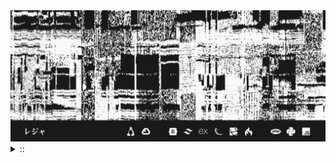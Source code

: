 <img src="./banner.png">
<details><summary> :: </summary>
<!--START_SECTION:waka-->

```
From: 09 August 2024 - To: 28 January 2025

Total Time: 949 hrs 37 mins

Python                     275 hrs 27 mins ///////------------------   26.79 %
PHP                        177 hrs 15 mins ////---------------------   17.24 %
Other                      78 hrs 33 mins  //-----------------------   07.64 %
```

<!--END_SECTION:waka-->
</details>

